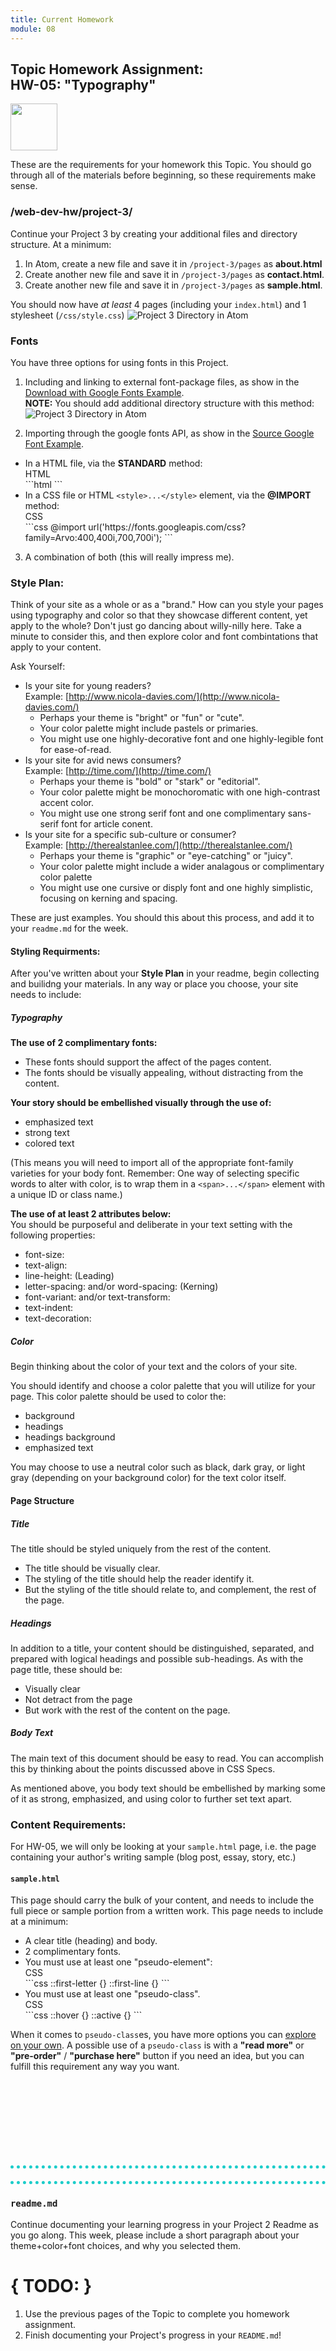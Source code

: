```yaml
---
title: Current Homework
module: 08
---
```


## Topic Homework Assignment:<br/>HW-05: "Typography"
<img src="./../../../img/arrow-divider.svg" style="width: 75px; border: none;" />

These are the requirements for your homework this Topic. You should go through all of the materials before beginning, so these requirements make sense.


### /web-dev-hw/project-3/
Continue your Project 3 by creating your additional files and directory structure. At a minimum:

1. In Atom, create a new file and save it in `/project-3/pages` as **about.html**
2. Create another new file and save it in `/project-3/pages` as **contact.html**.
3. Create another new file and save it in `/project-3/pages` as **sample.html**.

You should now have _at least_ 4 pages (including your `index.html`) and 1 stylesheet (`/css/style.css`)
![Project 3 Directory in Atom](../imgs/p3-atom-directory-pt2.png)

### Fonts
You have three options for using fonts in this Project.
1. Including and linking to external font-package files, as show in the [Download with Google Fonts Example](../get-fonts#google-fonts-download).<br />
**NOTE:** You should add additional directory structure with this method:<br />
![Project 3 Directory in Atom](../imgs/p3-atom-directory-pt2-fonts.png)

2. Importing through the google fonts API, as show in the [Source Google Font Example](../source-fonts#google-fonts-link).<br />
  - In a HTML file, via the **STANDARD** method: <br />
      <div id="code-heading">HTML</div>
      ```html
      <link href="https://fonts.googleapis.com/css?family=Arvo:400,400i,700,700i" rel="stylesheet">
      ```
  - In a CSS file or HTML `<style>...</style>` element, via the **@IMPORT** method: <br />
      <div id="code-heading">CSS</div>
      ```css
      @import url('https://fonts.googleapis.com/css?family=Arvo:400,400i,700,700i');
      ```

3. A combination of both (this will really impress me).


### Style Plan:

Think of your site as a whole or as a "brand." How can you style your pages using typography and color so that they showcase different content, yet apply to the whole? Don't just go dancing about willy-nilly here. Take a minute to consider this, and then explore color and font combintations that apply to your content.

Ask Yourself:
  - Is your site for young readers?<br/> Example: [http://www.nicola-davies.com/](http://www.nicola-davies.com/)
      - Perhaps your theme is "bright" or "fun" or "cute".
      - Your color palette might include pastels or primaries.
      - You might use one highly-decorative font and one highly-legible font for ease-of-read.
  - Is your site for avid news consumers?<br /> Example: [http://time.com/](http://time.com/)
      - Perhaps your theme is "bold" or "stark" or "editorial".
      - Your color palette might be monochoromatic with one high-contrast accent color.
      - You might use one strong serif font and one complimentary sans-serif font for article conent.
  - Is your site for a specific sub-culture or consumer?<br /> Example: [http://therealstanlee.com/](http://therealstanlee.com/)
      - Perhaps your theme is "graphic" or "eye-catching" or "juicy".
      - Your color palette might include a wider analagous or complimentary color palette
      - You might use one cursive or disply font and one highly simplistic, focusing on kerning and spacing.

These are just examples. You should this about this process, and add it to your `readme.md` for the week.


#### Styling Requirments:

After you've written about your **Style Plan** in your readme, begin collecting and builidng your materials. In any way or place you choose, your site needs to include:

##### Typography
**The use of 2 complimentary fonts:**
- These fonts should support the affect of the pages content.
- The fonts should be visually appealing, without distracting from the content.

**Your story should be embellished visually through the use of:**
- emphasized text
- strong text
- colored text

(This means you will need to import all of the appropriate font-family varieties for your body font. Remember: One way of selecting specific words to alter with color, is to wrap them in a `<span>...</span>` element with a unique ID or class name.)

<p id="type-attributes"><b>The use of at least 2 attributes below:</b><br />
You should be purposeful and deliberate in your text setting with the following properties:
  <ul>
    <li>font-size:</li>
    <li>text-align:</li>
    <li>line-height: (Leading)</li>
    <li>letter-spacing: and/or word-spacing: (Kerning)</li>
    <li>font-variant: and/or text-transform:</li>
    <li>text-indent:</li>
    <li>text-decoration:</li>
  </ul>
</p>

##### Color

Begin thinking about the color of your text and the colors of your site.

You should identify and choose a color palette that you will utilize for your page. This color palette should be used to color the:
- background
- headings
- headings background
- emphasized text

You may choose to use a neutral color such as black, dark gray, or light gray (depending on your background color) for the text color itself.



#### Page Structure

##### Title
The title should be styled uniquely from the rest of the content.
  - The title should be visually clear.
  - The styling of the title should help the reader identify it.
  - But the styling of the title should relate to, and complement, the rest of the page.

##### Headings

In addition to a title, your content should be distinguished, separated, and prepared with logical headings and possible sub-headings. As with the page title, these should be:
- Visually clear
- Not detract from the page
- But work with the rest of the content on the page.

##### Body Text

The main text of this document should be easy to read. You can accomplish this by thinking about the points discussed above in CSS Specs.

As mentioned above, you body text should be embellished by marking some of it as strong, emphasized, and using color to further set text apart.



### Content Requirements:
For HW-05, we will only be looking at your `sample.html` page, i.e. the page containing your author's writing sample (blog post, essay, story, etc.)

#### `sample.html`

This page should carry the bulk of your content, and needs to include the full piece or sample portion from a written work. This page needs to include at a minimum:
- A clear title (heading) and body.
- 2 complimentary fonts.
- You must use at least one "pseudo-element":
  <div id="code-heading">CSS</div>
  ```css
  ::first-letter {}
  ::first-line {}
  ```
- You must use at least one "pseudo-class".
  <div id="code-heading">CSS</div>
  ```css
    ::hover {}
    ::active {}
  ```

When it comes to `pseudo-class`es, you have more options you can [explore on your own](https://www.smashingmagazine.com/2016/05/an-ultimate-guide-to-css-pseudo-classes-and-pseudo-elements/). A possible use of a `pseudo-class` is with a **"read more"** or **"pre-order"** / **"purchase here"** button if you need an idea, but you can fulfill this requirement any way you want.


<div style="border-top: 5px dotted #1CCDCA; width: 100%; margin-top: 150px"></div>
<div style="border-top: 5px dotted #1CCDCA; width: 100%; margin-top: 20px"></div>


### `readme.md`
Continue documenting your learning progress in your Project 2 Readme as you go along. This week, please include a short paragraph about your theme+color+font choices, and why you selected them.


# { TODO: }
1. Use the previous pages of the Topic to complete you homework assignment.
2. Finish documenting your Project's progress in your `README.md`!
